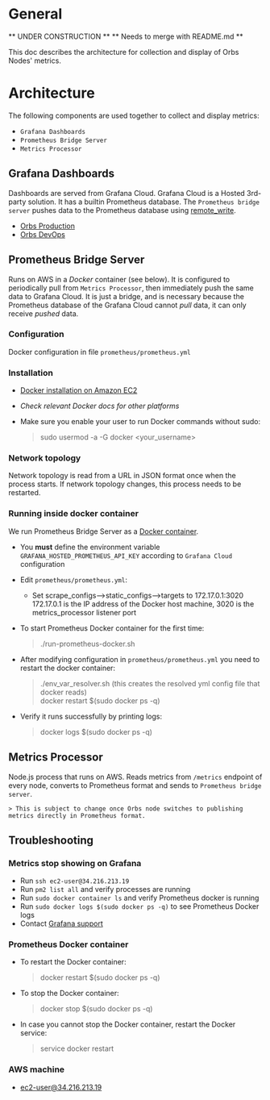 # General

** UNDER CONSTRUCTION **
** Needs to merge with README.md **

This doc describes the architecture for collection and display of Orbs Nodes' metrics.


# Architecture
The following components are used together to collect and display metrics:
* `Grafana Dashboards` 
* `Prometheus Bridge Server` 
* `Metrics Processor`

## Grafana Dashboards

Dashboards are served from Grafana Cloud.
Grafana Cloud is a Hosted 3rd-party solution. It has a builtin Prometheus database.
The `Prometheus bridge server` pushes data to the Prometheus database using [remote_write](https://prometheus.io/docs/prometheus/latest/configuration/configuration/#remote_write).

* [Orbs Production](https://orbsnetwork.grafana.net/d/a-3pW-3mk/orbs-production?orgId=1&refresh=10s&from=now-3h&to=now&refresh=10s)
* [Orbs DevOps](https://orbsnetwork.grafana.net/d/Eqvddt3iz/orbs-devops?tab=queries&orgId=1&from=now-3h&to=now&refresh=10s)

## Prometheus Bridge Server
Runs on AWS in a *Docker* container (see below). It is configured to periodically pull from `Metrics Processor`, then immediately push the same data to Grafana Cloud. 
It is just a bridge, and is necessary because the Prometheus database of the Grafana Cloud cannot *pull* data, it can only receive *pushed* data.

### Configuration
Docker configuration in file `prometheus/prometheus.yml`

### Installation
* [Docker installation on Amazon EC2](https://docs.aws.amazon.com/AmazonECS/latest/developerguide/docker-basics.html#install_docker)
* *Check relevant Docker docs for other platforms*
* Make sure you enable your user to run Docker commands without sudo:

    > sudo usermod -a -G docker <your_username>

### Network topology
Network topology is read from a URL in JSON format once when the process starts. If network topology changes, this process needs to be restarted.

### Running inside docker container 
We run Prometheus Bridge Server as a [Docker container](https://prometheus.io/docs/prometheus/latest/installation/#using-docker).

* You **must** define the environment variable `GRAFANA_HOSTED_PROMETHEUS_API_KEY` according to `Grafana Cloud` configuration
* Edit `prometheus/prometheus.yml`:
  * Set scrape_configs-->static_configs-->targets to 172.17.0.1:3020
  172.17.0.1 is the IP address of the Docker host machine, 3020 is the metrics_processor listener port

* To start Prometheus Docker container for the first time:

    > ./run-prometheus-docker.sh

* After modifying configuration in `prometheus/prometheus.yml` you need to restart the docker container:

    > ./env_var_resolver.sh    (this creates the resolved yml config file that docker reads)    
    > docker restart $(sudo docker ps -q)
    
* Verify it runs successfully by printing logs:

    > docker logs $(sudo docker ps -q)

## Metrics Processor
Node.js process that runs on AWS. Reads metrics from `/metrics` endpoint of every node, converts to Prometheus format and sends to `Prometheus bridge server`.

    > This is subject to change once Orbs node switches to publishing metrics directly in Prometheus format. 

## Troubleshooting

### Metrics stop showing on Grafana
* Run `ssh ec2-user@34.216.213.19`
* Run `pm2 list all` and verify processes are running
* Run `sudo docker container ls` and verify Prometheus docker is running
* Run `sudo docker logs $(sudo docker ps -q)` to see Prometheus Docker logs
* Contact [Grafana support](mailto:support@grafana.com)

### Prometheus Docker container
* To restart the Docker container:
    > docker restart $(sudo docker ps -q)
* To stop the Docker container:
    > docker stop $(sudo docker ps -q)
* In case you cannot stop the Docker container, restart the Docker service:

    > service docker restart 
    
### AWS machine
* ec2-user@34.216.213.19


